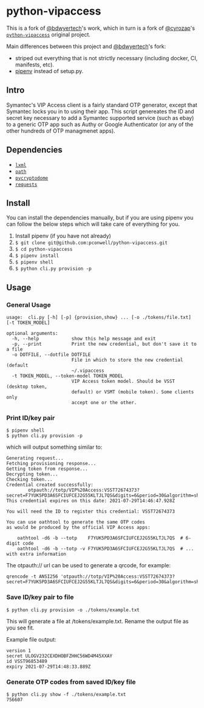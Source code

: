 # python-vipaccess
This is a fork of [@bdwyertech](https://github.com/bdwyertech/python-vipaccess)'s work, which in turn is a fork of [@cyrozap](https://github.com/cyrozap)'s [`python-vipaccess`](https://github.com/dlenski/python-vipaccess) original project.

Main differences between this project and [@bdwyertech](https://github.com/bdwyertech/python-vipaccess)'s fork:

- striped out everything that is not strictly necessary (including docker, CI, manifests, etc).
- [pipenv](https://docs.pipenv.org/) instead of setup.py.

## Intro
Symantec's VIP Access client is a fairly standard OTP generator, except that Symantec locks you in to using their app. This script genereates the ID and secret key necessary to add a Symantec supported service (such as ebay) to a generic OTP app such as Authy or Google Authenticator (or any of the other hundreds of OTP managmenet apps).

## Dependencies
-  [`lxml`](https://pypi.python.org/pypi/lxml/3.4.0)
-  [`oath`](https://pypi.python.org/pypi/oath/1.2)
-  [`pycryptodome`](https://pypi.python.org/pypi/pycryptodome/3.4.7)
-  [`requests`](https://pypi.python.org/pypi/requests/)


## Install
You can install the dependencies manually, but if you are using pipenv you can follow the below steps which will take care of everything for you.

1. Install pipenv (if you have not already)
2. `$ git clone git@github.com:pconwell/python-vipaccess.git`
3. `$ cd python-vipaccess`
4. `$ pipenv install`
5. `$ pipenv shell`
6. `$ python cli.py provision -p`


## Usage
### General Usage
```
usage:  cli.py [-h] [-p] {provision,show} ... [-o ./tokens/file.txt] [-t TOKEN_MODEL]

optional arguments:
  -h, --help            show this help message and exit
  -p, --print           Print the new credential, but don't save it to a file
  -o DOTFILE, --dotfile DOTFILE
                        File in which to store the new credential (default
                        ~/.vipaccess
  -t TOKEN_MODEL, --token-model TOKEN_MODEL
                        VIP Access token model. Should be VSST (desktop token,
                        default) or VSMT (mobile token). Some clients only
                        accept one or the other.
```

### Print ID/key pair
```
$ pipenv shell
$ python cli.py provision -p
```

which will output something similar to:
```
Generating request...
Fetching provisioning response...
Getting token from response...
Decrypting token...
Checking token...
Credential created successfully:
        otpauth://totp/VIP%20Access:VSST72674373?secret=F7YUK5PD3A6SFCIUFCEJ2G55KLTJL7QS&digits=6&period=30&algorithm=sha1&issuer=Symantec
This credential expires on this date: 2021-07-29T14:46:47.928Z

You will need the ID to register this credential: VSST72674373

You can use oathtool to generate the same OTP codes
as would be produced by the official VIP Access apps:

    oathtool -d6 -b --totp    F7YUK5PD3A6SFCIUFCEJ2G55KLTJL7QS  # 6-digit code
    oathtool -d6 -b --totp -v F7YUK5PD3A6SFCIUFCEJ2G55KLTJL7QS  # ... with extra information
```

The otpauth:// url can be used to generate a qrcode, for example:

```
qrencode -t ANSI256 'otpauth://totp/VIP%20Access:VSST72674373?secret=F7YUK5PD3A6SFCIUFCEJ2G55KLTJL7QS&digits=6&period=30&algorithm=sha1&issuer=Symantec'
```

### Save ID/key pair to file
`$ python cli.py provision -o ./tokens/example.txt`

This will generate a file at /tokens/example.txt. Rename the output file as you see fit.

Example file output:
```
version 1
secret ULOGV232CEXDHOBFZHHC56WD4M45XXAY
id VSST96853489
expiry 2021-07-29T14:48:33.889Z
```

### Generate OTP codes from saved ID/key file
```
$ python cli.py show -f ./tokens/example.txt
756607
```

